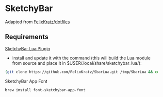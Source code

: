# SketchyBar

Adapted from [FelixKratz/dotfiles](https://github.com/FelixKratz/dotfiles)

## Requirements

[SketchyBar Lua Plugin](https://github.com/FelixKratz/SbarLua/tree/main)

- Install and update it with the command (this will build the Lua module from source and place it in $USER/.local/share/sketchybar_lua/):

```bash
(git clone https://github.com/FelixKratz/SbarLua.git /tmp/SbarLua && cd /tmp/SbarLua/ && make install && rm -rf /tmp/SbarLua/)
```

SketchyBar App Font

```bash
brew install font-sketchybar-app-font
```
